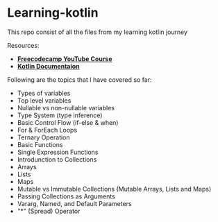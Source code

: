 # Learning-kotlin

This repo consist of all the files from my learning kotlin journey

Resources:
- __[Freecodecamp YouTube Course](https://youtu.be/F9UC9DY-vIU)__
- __[Kotlin Documentaion](https://kotlinlang.org/docs/home.html)__

Following are the topics that I have covered so far:
- Types of variables
- Top level variables
- Nullable vs non-nullable variables
- Type System (type inference)
- Basic Control Flow (if-else & when)
- For & ForEach Loops
- Ternary Operation
- Basic Functions
- Single Expression Functions 
- Introdunction to Collections
- Arrays
- Lists
- Maps
- Mutable vs Immutable Collections (Mutable Arrays, Lists and Maps)
- Passing Collections as Arguments
- Vararg, Named, and Default Parameters
- "*" (Spread) Operator
